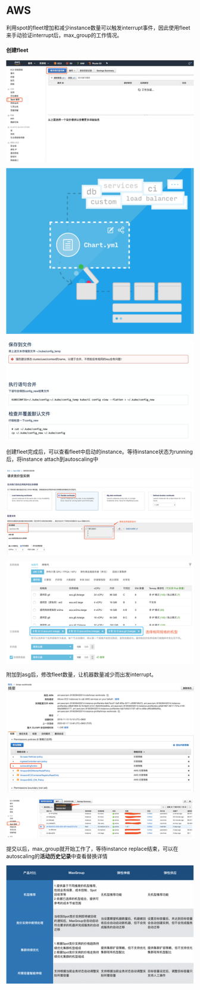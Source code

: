 # AWS

利用spot的fleet增加和减少instance数量可以触发interrupt事件，因此使用fleet来手动验证interrupt后，max\_group的工作情况。

#### 创建fleet

![](../../../.gitbook/assets/image.png)

![](../../../.gitbook/assets/image%20%2880%29.png)

![](../../../.gitbook/assets/image%20%2843%29.png)

创建fleet完成后，可以查看fleet中启动的instance。等待instance状态为running后，将instance attach到autoscaling中

![](../../../.gitbook/assets/image%20%2869%29.png)

![](../../../.gitbook/assets/image%20%2827%29.png)

附加到asg后，修改fleet数量，让机器数量减少而出发interrupt。

![](../../../.gitbook/assets/image%20%2887%29.png)

![](../../../.gitbook/assets/image%20%2825%29.png)

提交以后，max\_group就开始工作了，等待instance replace结束，可以在autoscaling的**活动历史记录**中查看替换详情

![](../../../.gitbook/assets/image%20%2859%29.png)

